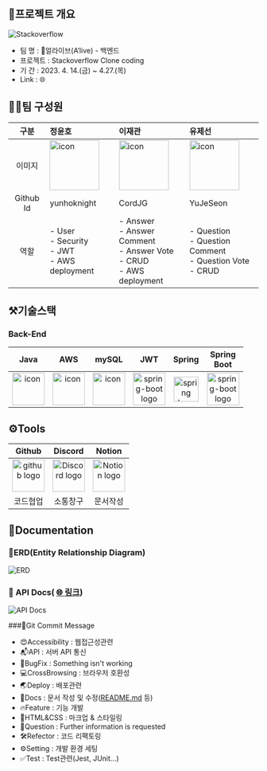 ## 🎯프로젝트 개요
![Stackoverflow](https://encrypted-tbn0.gstatic.com/images?q=tbn:ANd9GcRMdRseZPhrWCbbCKdLEEljzJEbB1wB18BsmA&usqp=CAU)


- 팀    명 : 🍊얼라이브(A’live) - 백엔드
- 프로젝트 : Stackoverflow Clone coding
- 기    간 : 2023. 4.  14.(금) ~ 4.27.(목)
- Link : 🌐

## 🧑‍💻팀 구성원
|구분|정윤호|이재관|유제선|
|:---:|:---|:---|:---|
|이미지|<div style="display: flex; align-items: flex-start;"><img src="https://avatars.githubusercontent.com/u/98323914?v=4" alt="icon" width="100" height="100" /></div>|<div style="display: flex; align-items: flex-start;"><img src="https://avatars.githubusercontent.com/u/119933990?v=4" alt="icon" width="100" height="100" /></div>|<div style="display: flex; align-items: flex-start;"><img src="https://avatars.githubusercontent.com/u/120304866?v=4" alt="icon" width="100" height="100" /></div>|
|Github Id|yunhoknight|CordJG|YuJeSeon|
|역할|- User<br>- Security<br>- JWT<br>- AWS deployment|- Answer<br>- Answer Comment<br>- Answer Vote<br>- CRUD<br>- AWS deployment|- Question<br>- Question Comment<br>- Question Vote<br>- CRUD<br>|

## ⚒️기술스택
### Back-End
|                             Java                             |                             AWS                              |                            mySQL                             |                             JWT                              |                            Spring                            |                        Spring<br>Boot                        |
| :----------------------------------------------------------: | :----------------------------------------------------------: | :----------------------------------------------------------: | :----------------------------------------------------------: | :----------------------------------------------------------: | :----------------------------------------------------------: |
| <div style="display: flex; align-items: flex-start;"><img src="https://techstack-generator.vercel.app/java-icon.svg" alt="icon" width="65" height="65" /></div> | <div style="display: flex; align-items: flex-start;"><img src="https://techstack-generator.vercel.app/aws-icon.svg" alt="icon" width="65" height="65" /></div> | <div style="display: flex; align-items: flex-start;"><img src="https://techstack-generator.vercel.app/mysql-icon.svg" alt="icon" width="65" height="65" /></div> | <img alt="spring-boot logo" src="https://play-lh.googleusercontent.com/3C-hB-KWoyWzZjUnRsXUPu-bqB3HUHARMLjUe9OmPoHa6dQdtJNW30VrvwQ1m7Pln3A" width="65" height="65" > | <img alt="spring logo" src="https://www.vectorlogo.zone/logos/springio/springio-icon.svg" height="50" width="50" > | <img alt="spring-boot logo" src="https://t1.daumcdn.net/cfile/tistory/27034D4F58E660F616" width="65" height="65" > |

## ⚙️Tools
|                            Github                            |                           Discord                            |                            Notion                            |
| :----------------------------------------------------------: | :----------------------------------------------------------: | :----------------------------------------------------------: |
| <img alt="github logo" src="https://techstack-generator.vercel.app/github-icon.svg" width="65" height="65"> | <img alt="Discord logo" src="https://assets-global.website-files.com/6257adef93867e50d84d30e2/62595384e89d1d54d704ece7_3437c10597c1526c3dbd98c737c2bcae.svg" height="65" width="65"> | <img alt="Notion logo" src="https://www.notion.so/cdn-cgi/image/format=auto,width=640,quality=100/front-static/shared/icons/notion-app-icon-3d.png" height="65" width="65"> |
| 코드협업 | 소통창구 | 문서작성 |

## 📃Documentation
### 📑ERD(Entity Relationship Diagram)
![ERD](https://file.notion.so/f/s/6db67584-b0ad-494a-97a6-68979ca40a15/Untitled.png?id=a055b587-ceb3-49fb-82ca-a83ccc430927&table=block&spaceId=c70189cf-85d7-46e5-ba28-fb13cc093bfa&expirationTimestamp=1682655105415&signature=EgyemOkfBT6zE0o1UsLchFATRfYKk4qKimlKle2zfF8&downloadName=Untitled.png)

### 📔 API Docs( [🌐 링크](https://documenter.getpostman.com/view/25524075/2s93Y5Neaa#55f770ef-70b0-425a-98d9-333e556977da))
![API Docs](https://file.notion.so/f/s/ccea140d-a0ab-4fca-adb6-14213cb56d2f/Untitled.png?id=e2820df7-dc1e-4e8e-8950-44de90c2f789&table=block&spaceId=c70189cf-85d7-46e5-ba28-fb13cc093bfa&expirationTimestamp=1682655227348&signature=cg8yV1DERsN05f7COGcksFMgZUwo43xiZSrEnIRB1Ko&downloadName=Untitled.png)

###📡Git Commit Message
- 😍Accessibility : 웹접근성관련
- 📬API : 서버 API 통신
- 🐞BugFix : Something isn't working
- 💻CrossBrowsing : 브라우저 호환성
- 🌏Deploy : 배포관련
- 📃Docs : 문서 작성 및 수정([README.md](http://readme.md/) 등)
- 🔥Feature : 기능 개발
- 🎨HTML&CSS : 마크업 & 스타일링
- 🙋Question : Further information is requested
- 🛠Refector : 코드 리팩토링
- ⚙Setting : 개발 환경 세팅
- ✅Test : Test관련(Jest, JUnit...)
